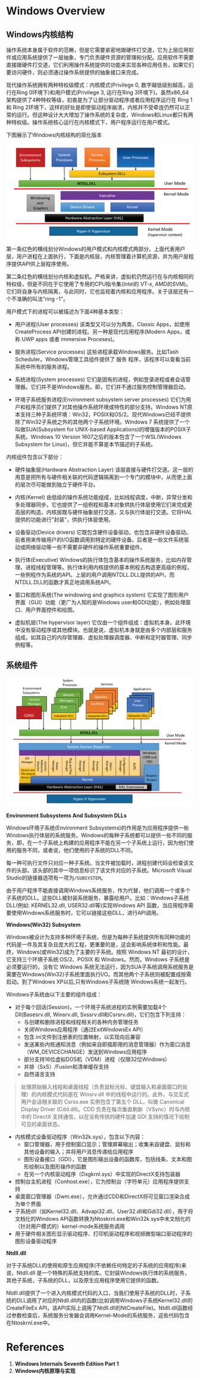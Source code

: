 # Windows Overview

## Windows内核结构
操作系统本身属于软件的范畴，但是它需要紧密地跟硬件打交道，它为上层应用软件或应用系统提供了一层抽象，专门负责硬件资源的管理和分配。应用软件不需要直接跟硬件打交道，它们利用操作系统提供的功能来实现各种应用任务，如果它们要访问硬件，则必须通过操作系统提供的抽象接口来完成。

现代操作系统拥有两种特权级模式：内核模式(Privilege 0, 数字越低级别越高，运行在Ring 0环境下)和用户模式(Privilege 3, 运行在Ring 3环境下)。虽然x86_64架构提供了4种特权等级，初衷是为了让部分驱动程序或者应用程序运行在 Ring 1 和 Ring 2环境下，这样的好处是即使驱动程序崩溃，内核并不受牵连仍然可以正常的运行。但这种设计大大增加了操作系统的复杂度，Windows和Linux都只有两种特权级。操作系统核心运行在内核模式下，用户程序运行在用户模式。


下图展示了Windows内核结构的简化版本

![A Simplified Version of Windows Architecture](./img/simplified_architecture.png)

第一条红色的横线划分Windows的用户模式和内核模式两部分，上面代表用户层，用户进程在上面执行，下面是内核层，内核管理着计算机资源，并为用户层程序提供API供上层程序使用。

第二条红色的横线划分内核和虚拟机。严格来讲，虚拟机仍然运行在与内核相同的特权级，但是不同在于它使用了专用的CPU指令集(Intel的 VT-x, AMD的SVM)。它们将自身与内核隔离，与此同时，它也监视着内核和应用程序。关于该层还有一个不准确的叫法"ring -1"。

用户模式下的进程可以被描述为下面4种基本类型：

- 用户进程(User processes)  该类型又可以分为两类，Classic Apps，如使用CreateProcess API创建的进程。另一种是现代应用程序(Modern Apps，或称 UWP apps 或者 immersive Proceses)。

- 服务进程(Service processes)  这些进程承载Windows服务。比如Tash Scheduler。Windows管理工具组件提供了 服务 程序，该程序可以查看当前系统中所有的服务进程。

- 系统进程(System processes)  它们是固有的进程，例如登录进程或者会话管理器。它们并不是Windows服务。即，它们并不通过服务控制管理器启动。

- 环境子系统服务进程(Environment subsystem server processes)   它们为用户和程序员们提供了对其他操作系统环境或特性的部分支持。Windows NT原本支持三种子系统环境：Win32，POSIX和OS/2。现代Windows已经不提供除了Win32子系统之外的其他两个子系统环境。Windows 7 系统提供了一个叫做SUA(Subsystem for UNIX-based Applications)的增强版本的POSIX子系统。Windows 10 Version 1607之后的版本包含了一个WSL(Windows Subsystem for Linux)，但它并能不算是本节描述的子系统。

内核组件包含以下部分：

- 硬件抽象层(Hardware Abstraction Layer)    该层直接与硬件打交道。这一层的用意是把所有与硬件相关联的代码逻辑隔离到一个专门的模块中，从而使上面的层次尽可能做到独立于硬件平台。

- 内核(Kernel)  由低级的操作系统功能组成，比如线程调度，中断，异常分发和多处理器同步。它也提供了一组例程和基本对象供执行体层使用它们来完成更高层的构造。内核层既与硬件抽象层打交道，又与执行体层打交道。它将HAL提供的功能进行"封装"，供执行体层使用。

- 设备驱动(Device drivers)  它既包含硬件设备驱动，也包含非硬件设备驱动。前者用来传输用户的I/O函数调用到特定的硬件设备。后者是一些文件系统驱动或网络驱动等一些不需要非硬件的操作系统重要组件。

- 执行体(Executive) Windows的执行体包含基本的操作系统服务，比如内存管理，进程线程管理等。执行体利用内核提供的基本例程去构造更高级的例程，一些例程作为系统的API。上层的用户调用NTDLL.DLL提供的API，而NTDLL.DLL的函数才真正地调用系统API。

- 窗口和图形系统(The windowing and graphics system)  它实现了图形用户界面（GUI）功能（更广为人知的是Windows user和GDI功能），例如处理窗口、用户界面控件和绘图。 

- 虚拟机层(The hypervisor layer) 它仅由一个组件组成：虚拟机本身。此环境中没有驱动程序或其他模块。也就是说，虚拟机本身就是由多个内部层和服务组成，如其自己的内存管理器、虚拟处理器调度器、中断和定时器管理、同步例程等。

## 系统组件

![Architecture](./img/architecture.png)



**Environment Subsystems And Subsystem DLLs**

Windows环境子系统(Environment Subsystems)的作用是为应用程序提供一些Windows执行体层的系统服务。Windows的每种子系统都可以提供一些不同的服务，即，在一个子系统上构建的应用程序不能在另一个子系统上运行，因为他们使用的服务不同，或者说，他们使用的子系统的DLL不同。

每一种可执行文件只对应一种子系统。当文件被加载时，进程创建代码会检查该文件的头部。该头部的其中一项信息标识了该文件对应的子系统。Microsoft Visual Studio的链接器选项有一项为`/SUBSYSTEM`。

由于用户程序不能直接调用Windows系统服务，作为代替，他们调用一个或多个子系统的DLL。这些DLL被封装系统服务，暴露给用户。比如：Windows子系统DLL(例如: KERNEL32.dll, USER32.dll等)实现Windows API 函数，当应用程序需要使用Windows系统服务时，它可以链接这些DLL，进行API调用。

**Windows(Win32) Subsystem**

Windows被设计为支持多种环境子系统，但是为每种子系统提供所有同种功能的代码是一件及其复杂且庞大的工程，更重要的是，这会影响系统体积和性能。最终，Windows(或Win32)成为了主要的子系统。按照 Windows NT 最初的设计，它支持三个环境子系统:OS/2、POSIX 和 Windows。然而，Windows 子系统是必须要运行的，没有它 Windows 系统无法运行，因为SUA子系统调用系统服务是需要在Windows(Win32)子系统里面执行I/O。而其他两个子系统则被配置成按需启动。到了Windows XP以后,只有Windows子系统随 Windows系统一起发行。

Windows子系统由以下主要的组件组成：
- 对于每个回话(Session)，一个环境子系统进程的实例需要加载4个Dll(Basesrv.dll, Winsrv.dll, Sxssrv.dll和Csrsrv.dll)，它们包含下列支持：
  - 与创建和删除进程和线程相关的各种内务管理任务
  - 关闭Windows应用程序（通过ExitWindowsEx API）
  - 包含.ini文件到注册表的位置映射，以实现向后兼容
  - 发送某些内核通知消息（例如来自即插即用的消息管理器）作为窗口消息（WM_DEVICECHANGE）发送到Windows应用程序
  - 部分支持16位虚拟DOS机（VDM）进程（仅限32位Windows）
  - 并排（SxS）/Fusion和清单缓存支持
  - 自然语言支持

> 处理原始输入线程和桌面线程（负责鼠标光标、键盘输入和桌面窗口的处理）的内核模式代码是在 Winsrv.dll 中的线程中运行的。此外，与交互式用户会话相关联的 Csrss.exe 实例包含了第五个 DLL，叫做 Canonical Display Driver (Cdd.dll)。CDD 负责在每次垂直刷新（VSync）时与内核中的 DirectX 支持通信，以在没有传统的硬件加速 GDI 支持的情况下绘制可见的桌面状态。

- 内核模式设备驱动程序（Win32k.sys），包含以下内容：
  - 窗口管理器，用于控制窗口显示；管理屏幕输出；收集来自键盘、鼠标和其他设备的输入；并将用户消息传递给应用程序
  - 图形设备接口（GDI），它是图形输出设备的函数库，包括线条、文本和图形绘制以及图形操作的函数
  - 在另一个内核驱动程序（Dxgkrnl.sys）中实现的DirectX支持包装器
- 控制台主机进程（Conhost.exe），它为控制台（字符单元）应用程序提供支持
- 桌面窗口管理器（Dwm.exe），允许通过CDD和DirectX将可见窗口渲染合成为单个界面
- 子系统dll（如Kernel32.dll、Advapi32.dll、User32.dll和Gdi32.dll），用于将文档化的Windows API函数转换为Ntoskrnl.exe和Win32k.sys中未文档化的（针对用户模式的）kernel-mode系统服务调用
- 用于硬件相关图形显示驱动程序、打印机驱动程序和视频微型端口驱动程序的图形设备驱动程序

**Ntdll.dll**

对于子系统DLL的使用和原生应用程序(不依赖任何特定的子系统的应用程序)来说，Ntdll.dll 是一个特殊的系统支持的库。它封装Windows执行体的系统服务，其他子系统，子系统的DLL，以及原生应用程序使用它提供的函数。

Ntdll.dll提供了一个进入内核模式代码的入口，当我们使用子系统的DLL时，子系统的DLL调用了对应的Ntdll.dll内的函数(比如调用Windows子系统Kernel32.dll的CreateFileEx API，该API实际上调用了Ntdll.dll的NtCreateFile)。Ntdll.dll函数经过参数检查后，系统服务分发器会调用Kernel-Mode的系统服务，这些代码包含在Ntoskrnl.exe中。

# References

1. **Windows Internals Seventh Edition Part 1**
2. **Windows内核原理与实现**
